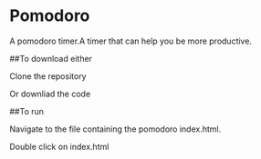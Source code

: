 # Pomodoro

A pomodoro timer.A timer that can help you be more productive.

##To download either

Clone the repository


Or downliad the code


##To run

Navigate to the file containing the pomodoro index.html.

Double click on index.html

 
